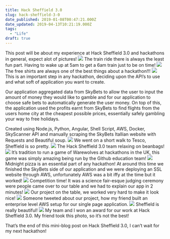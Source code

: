 ```yaml
---
title: Hack Sheffield 3.0
slug: hack-sheffield-3-0
date_published: 2019-01-08T00:47:21.000Z
date_updated: 2019-04-13T10:21:19.000Z
tags: 
  - "Life"
draft: true
---
```


This post will be about my experience at Hack Sheffield 3.0 and hackathons in general, expect alot of pictures!
![](https://cdn-images-1.medium.com/max/800/1*6q_MAXVywHYUHKh0uIW4EA.jpeg)
The train ride there is always the least fun part. Having to wake up at 5am to get a 6am train just to be on time!
![](https://cdn-images-1.medium.com/max/800/1*sia8KC9f6ePXgAQ7eUKO9g.jpeg)
The free shirts are always one of the best things about a hackathon!!!
![](https://cdn-images-1.medium.com/max/800/1*k9GwyETrlA54weOszoDT7g.jpeg)
This is an important step in any hackathon, deciding upon the API’s to use and what soft of application you want to create.

Our application aggregated data from SkyBets to allow the user to input the amount of money they would like to gamble and for our application to choose safe bets to automatically generate the user money. On top of this, the application used the profits earnt from SkyBets to find flights from the users home city at the cheapest possible prices, essentially safely gambling your way to free holidays.

Created using Node.js, Python, Angular, Shell Script, AWS, Docker, SkyScanner API and manually scraping the SkyBets Itallian website with Requests and Beautiful soup.
![](https://cdn-images-1.medium.com/max/800/1*-ilEgToVsEkss3jNjgdS5g.jpeg)
We went on a short walk to Tesco, Sheffield is so pretty.
![](https://cdn-images-1.medium.com/max/800/1*W_KzXLoqFWS_3nwFb2KqlQ.jpeg)
The Hack Sheffield 3.0 team relaxing on beanbags!
![](https://cdn-images-1.medium.com/max/800/1*AsHovIkP-38jdYdQsyTlOA.jpeg)
It’s tradition to run a game of Warewolves at hackathons in the UK, this game was simply amazing being run by the Github education team!
![](https://cdn-images-1.medium.com/max/800/1*uTJ1zpqaBFYz0NQGEf0ghw.jpeg)
Midnight pizza is an essential part of any hackathon! At around this time we finished the SkyBets side of our application and we were deploying an SSL website through AWS, unfortunately AWS was a bit iffy at the time but it worked!
![](https://cdn-images-1.medium.com/max/800/1*9P6A2ZqdCtRX7URozAqlQg.jpeg)
Competition time! It was a science fair-esque judging ceremony were people came over to our table and we had to explain our app in 2 minutes!
![](https://cdn-images-1.medium.com/max/800/1*xCt-Kci4wMWiooc_91-I8A.jpeg)
Our project on the table, we worked very hard to make it look nice!
![](https://cdn-images-1.medium.com/max/800/1*cHK0hhzcPz_2DfEd0A7bTw.png)
Someone tweeted about our project, how my friend built an enterprise level AWS setup for our single page application.
![](https://cdn-images-1.medium.com/max/800/1*vjlz6yr1-8rU7RQmWGfpEQ.jpeg)
Sheffield is really beautiful!
![](https://cdn-images-1.medium.com/max/800/1*j0QOCjfPCq5-1FlhhCPfdA.jpeg)
My team and I won an award for our work at Hack Sheffield 3.0. My friend took this photo, so it’s not the best!

That’s the end of this mini-blog post on Hack Sheffield 3.0, I can’t wait for my next hackathon!
